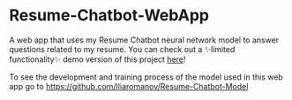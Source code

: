 # Resume-Chatbot-WebApp
A web app that uses my Resume Chatbot neural network model to answer questions related to my resume. You can check out a ✨limited functionality✨ demo version of this project <a href="https://ilias-resume-chatbot.herokuapp.com ">here</a>!

To see the development and training process of the model used in this web app go to https://github.com/Iliaromanov/Resume-Chatbot-Model



